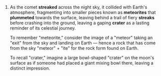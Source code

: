 1. As the comet **streaked** across the night sky, it collided with Earth's atmosphere, fragmenting into smaller pieces known as **meteorites** that **plummeted** towards the surface, leaving behind a trail of fiery **streaks** before crashing into the ground, leaving a gaping **crater** as a lasting reminder of its celestial journey.

   To remember "meteorite," consider the image of a "meteor" taking an "exit" from the sky and landing on Earth — hence a rock that has come from the sky "meteor" + "ite" for the rock form found on Earth.

   To recall "crater," imagine a large bowl-shaped "crater" on the moon's surface as if someone had placed a giant mixing bowl there, leaving a distinct impression.
